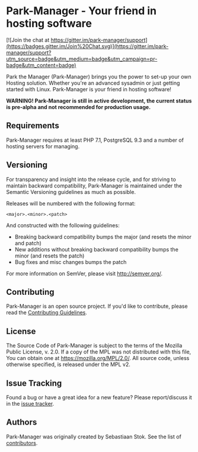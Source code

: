 Park-Manager - Your friend in hosting software
==============================================

[![Join the chat at https://gitter.im/park-manager/support](https://badges.gitter.im/Join%20Chat.svg)](https://gitter.im/park-manager/support?utm_source=badge&utm_medium=badge&utm_campaign=pr-badge&utm_content=badge)

Park the Manager (Park-Manager) brings you the power to set-up your own Hosting solution.
Whether you're an advanced sysadmin or just getting started with Linux.
Park-Manager is your friend in hosting software!

**WARNING! Park-Manager is still in active development, the current status is pre-alpha
and not recommended for production usage.**

Requirements
------------

Park-Manager requires at least PHP 7.1, PostgreSQL 9.3 and a number of
hosting servers for managing.

Versioning
----------

For transparency and insight into the release cycle, and for striving
to maintain backward compatibility, Park-Manager is maintained under
the Semantic Versioning guidelines as much as possible.

Releases will be numbered with the following format:

`<major>.<minor>.<patch>`

And constructed with the following guidelines:

* Breaking backward compatibility bumps the major (and resets the minor and patch)
* New additions without breaking backward compatibility bumps the minor (and resets the patch)
* Bug fixes and misc changes bumps the patch

For more information on SemVer, please visit <http://semver.org/>.

Contributing
------------

Park-Manager is an open source project. If you'd like to contribute,
please read the [Contributing Guidelines][1].

[1]: https://contributing.readthedocs.org/en/latest/

License
-------

The Source Code of Park-Manager is subject to the terms of the Mozilla Public License, v. 2.0.
If a copy of the MPL was not distributed with this file, You can obtain one at https://mozilla.org/MPL/2.0/.
All source code, unless otherwise specified, is released under the MPL v2.

Issue Tracking
--------------

Found a bug or have a great idea for a new feature?
Please report/discuss it in the [issue tracker](https://github.com/park-manager/park-manager/issues).

Authors
-------

Park-Manager was originally created by Sebastiaan Stok.
See the list of [contributors](https://github.com/park-manager/park-manager/contributors).

[1]: https://contributing.readthedocs.org/en/latest/
